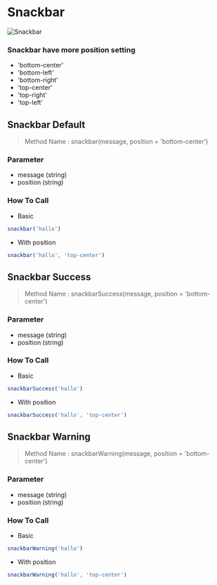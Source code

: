 # Snackbar
![Snackbar](https://m1.material.io/assets/0Bx4BSt6jniD7M2QzbjlPWUwtcXc/components-toasts-usage1.png)


### Snackbar have more position setting
- 'bottom-center'
- 'bottom-left'
- 'bottom-right'
- 'top-center'
- 'top-right'
- 'top-left'

## Snackbar Default
> Method Name :  snackbar(message, position = 'bottom-center')

### Parameter
- message (string)
- position (string)

### How To Call
- Basic
```javascript
snackbar('hallo')
```
- With position
```javascript
snackbar('hallo', 'top-center')
```

## Snackbar Success
> Method Name :  snackbarSuccess(message, position = 'bottom-center')

### Parameter
- message (string)
- position (string)

### How To Call
- Basic
```javascript
snackbarSuccess('hallo')
```
- With position
```javascript
snackbarSuccess('hallo', 'top-center')
```
## Snackbar Warning
> Method Name :  snackbarWarning(message, position = 'bottom-center')

### Parameter
- message (string)
- position (string)

### How To Call
- Basic
```javascript
snackbarWarning('hallo')
```
- With position
```javascript
snackbarWarning('hallo', 'top-center')
```
